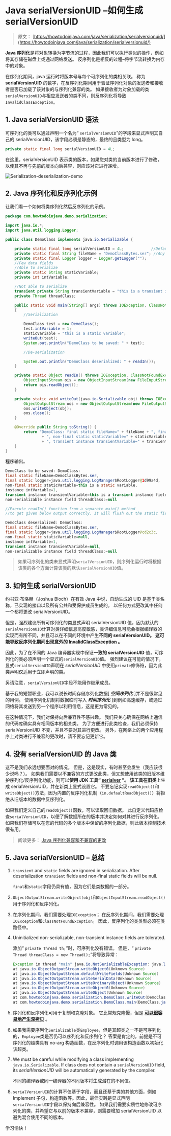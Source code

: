 # Java serialVersionUID –如何生成 serialVersionUID

> 原文： [https://howtodoinjava.com/java/serialization/serialversionuid/](https://howtodoinjava.com/java/serialization/serialversionuid/)

**Java 序列化**是将对象转换为字节流的过程，因此我们可以执行类似的操作，例如将其存储在磁盘上或通过网络发送。 反序列化是相反的过程–将字节流转换为内存中的对象。

在序列化期间，java 运行时将版本号与每个可序列化的类相关联。 称为 **serialVersionUID** 的数字，在反序列化期间用于验证序列化对象的发送者和接收者是否已加载了该对象的与序列化兼容的类。 如果接收者为对象加载的类`serialVersionUID`与相应发送者的类不同，则反序列化将导致`InvalidClassException`。

## 1\. Java serialVersionUID 语法

可序列化的类可以通过声明一个名为“ `serialVersionUID`”的字段来显式声明其自己的 serialVersionUID，该字段必须是静态的，最终的且类型为 long。

```java
private static final long serialVersionUID = 4L;
```

在这里，serialVersionUID 表示类的版本，如果您对类的当前版本进行了修改，以使其不再与先前的版本向后兼容，则应该对它进行递增。

![Serialization-deserialization-demo](img/fb81b3cdbc60952e29d3083b19b2fb72.png)

## 2\. Java 序列化和反序列化示例

让我们看一个如何将类序列化然后反序列化的示例。

```java
package com.howtodoinjava.demo.serialization;

import java.io.*;
import java.util.logging.Logger;

public class DemoClass implements java.io.Serializable {

	private static final long serialVersionUID = 4L;			//Default serial version uid
	private static final String fileName = "DemoClassBytes.ser"; //Any random name
	private static final Logger logger = Logger.getLogger("");
	//Few data fields
	//Able to serialize
	private static String staticVariable;
	private int intVariable;

	//Not able to serialize
	transient private String transientVariable = "this is a transient instance field";
	private Thread threadClass;

	public static void main(String[] args) throws IOException, ClassNotFoundException 
	{
		//Serialization

	    DemoClass test = new DemoClass();
	    test.intVariable = 1;
	    staticVariable = "this is a static variable";
	    writeOut(test);
	    System.out.println("DemoClass to be saved: " + test);

	    //De-serialization

	    System.out.println("DemoClass deserialized: " + readIn());
	}

	private static Object readIn() throws IOException, ClassNotFoundException {
	    ObjectInputStream ois = new ObjectInputStream(new FileInputStream(new File(fileName)));
	    return ois.readObject();
	}

	private static void writeOut(java.io.Serializable obj) throws IOException {
	    ObjectOutputStream oos = new ObjectOutputStream(new FileOutputStream(new File(fileName)));
	    oos.writeObject(obj);
	    oos.close();
	}

	@Override public String toString() {
	    return "DemoClass: final static fileName=" + fileName + ", final static logger=" + logger
	            + ", non-final static staticVariable=" + staticVariable + ", instance intVariable=" + intVariable
	            + ", transient instance transientVariable=" + transientVariable + ", non-serializable instance field threadClass:=" + threadClass;
	}
}

```

程序输出。

```java
DemoClass to be saved: DemoClass: 
final static fileName=DemoClassBytes.ser, 
final static logger=java.util.logging.LogManager$RootLogger@1d99a4d, 
non-final static staticVariable=this is a static variable, 
instance intVariable=1, 
transient instance transientVariable=this is a transient instance field, 
non-serializable instance field threadClass:=null

//Execute readIn() function from a separate main() method 
//to get given below output correctly. It will flush out the static fields.

DemoClass deserialized: DemoClass: 
final static fileName=DemoClassBytes.ser, 
final static logger=java.util.logging.LogManager$RootLogger@cd2c3c, 
non-final static staticVariable=null, 
instance intVariable=1, 
transient instance transientVariable=null, 
non-serializable instance field threadClass:=null

```

> 如果可序列化的类未显式声明`serialVersionUID`，则序列化运行时将根据该类的各个方面计算该类的默认`serialVersionUID`值。

## 3\. 如何生成 serialVersionUID

约书亚·布洛赫（Joshua Bloch）在有效 Java 中说，自动生成的 UID 是基于类名称，已实现的接口以及所有公共和受保护成员生成的。 以任何方式更改其中任何一个都将更改 serialVersionUID。

但是，强烈建议所有可序列化的类显式声明 serialVersionUID 值，因为默认的`serialVersionUID`计算对类详细信息高度敏感，类详细信息可能会根据编译器的实现而有所不同，并且可以在不同的环境中产生**不同的 serialVersionUID。 这可能导致反序列化期间出现意外的 [**InvalidClassException**](https://docs.oracle.com/javase/10/docs/api/java/io/InvalidClassException.html "InvalidClassException") 。**

因此，为了在不同的 Java 编译器实现中保证**一致的 serialVersionUID** 值，可序列化的类必须声明一个显式的`serialVersionUID`值。 强烈建议在可能的情况下，显式`serialVersionUID`声明在 *serialVersionUID* 中使用`private`修饰符，因为此类声明仅适用于立即声明的类。

另请注意，`serialVersionUID`字段不能用作继承成员。

基于我的短暂职业，我可以说长时间存储序列化数据[ ***空间序列化*** ]并不是很常见的用例。 使用序列化机制将数据临时写入 ***时间序列化*** ]到例如高速缓存，或通过网络将其发送到另一个程序以利用信息，这是更为常见的。

在这种情况下，我们对保持向后兼容性不感兴趣。 我们只关心确保在网络上通信的代码库确实具有相同版本的相关类。 为了方便进行此类检查，我们必须保持 serialVersionUID 不变，并且不要对其进行更改。 另外，在网络上的两个应用程序上对类进行不兼容的更改时，请不要忘记更新它。

## 4\. 没有 serialVersionUID 的 Java 类

这不是我们永远想要面对的情况。 但是，这是现实，有时甚至会发生（我应该很少说吗？）。 如果我们需要以不兼容的方式更改此类，但又想使用该类的旧版本维护序列化/反序列化功能，则可以**使用 JDK 工具“ [serialver](https://docs.oracle.com/javase/7/docs/technotes/tools/solaris/serialver.html "serialver command") ”。 该工具在旧类**上生成 serialVersionUID，并在新类上显式设置它。 不要忘记实现`readObject()`和`writeObject()`方法，因为内置的反序列化机制（`in.defaultReadObject()`）将拒绝从旧版本的数据中反序列化。

如果我们定义自己的`readObject()`函数，可以读取回旧数据。 此自定义代码应检查`serialVersionUID`，以便了解数据所在的版本并决定如何对其进行反序列化。 如果我们存储可以在您的代码的多个版本中保留的序列化数据，则此版本控制技术很有用。

> 阅读更多： [Java 序列化兼容和不兼容的更改](https://howtodoinjava.com/java/serialization/a-mini-guide-for-implementing-serializable-interface-in-java/)

## 5\. Java serialVersionUID – 总结

1.  `transient` and `static` fields are ignored in serialization. After deserialization `transient` fields and non-final static fields will be null.

    `final`和`static`字段仍具有值，因为它们是类数据的一部分。

2.  `ObjectOutputStream.writeObject(obj)`和`ObjectInputStream.readObject()`用于序列化和反序列化。
3.  在序列化期间，我们需要处理`IOException`； 在反序列化期间，我们需要处理`IOException`和`ClassNotFoundException`。 因此，反序列化的类类型必须在类路径中。
4.  Uninitialized non-serializable, non-transient instance fields are tolerated.

    添加“ `private Thread th;`”时，可序列化没有错误。 但是，“ `private Thread threadClass = new Thread();`”将导致异常：

    ```java
    Exception in thread "main" java.io.NotSerializableException: java.lang.Thread
    at java.io.ObjectOutputStream.writeObject0(Unknown Source)
    at java.io.ObjectOutputStream.defaultWriteFields(Unknown Source)
    at java.io.ObjectOutputStream.writeSerialData(Unknown Source)
    at java.io.ObjectOutputStream.writeOrdinaryObject(Unknown Source)
    at java.io.ObjectOutputStream.writeObject0(Unknown Source)
    at java.io.ObjectOutputStream.writeObject(Unknown Source)
    at com.howtodoinjava.demo.serialization.DemoClass.writeOut(DemoClass.java:42)
    at com.howtodoinjava.demo.serialization.DemoClass.main(DemoClass.java:27)

    ```

5.  序列化和反序列化可用于复制和克隆对象。 它比常规克隆慢，但是 [**可以很容易地产生深拷贝**](//howtodoinjava.com/java/serialization/how-to-do-deep-cloning-using-in-memory-serialization-in-java/ "How to do deep cloning using in memory serialization in java") 。
6.  如果我需要序列化`Serializable`类`Employee`，但是其超类之一不是可序列化的，`Employee`类是否仍可以序列化和反序列化？ 答案是肯定的，前提是不可序列化的超类具有 no-arg 构造函数，在反序列化时调用该构造函数以初始化该超类。
7.  We must be careful while modifying a class implementing `java.io.Serializable`. If class does not contain a `serialVersionUID` field, its *serialVersionUID* will be automatically generated by the compiler.

    不同的编译器或同一编译器的不同版本将生成潜在的不同值。

8.  `serialVersionUID`的计算不仅基于字段，而且还基于类的其他方面，例如 Implement 子句，构造函数等。因此，最佳实践是显式声明`serialVersionUID`字段以保持向后兼容性。 如果我们需要实质性地修改可序列化的类，并希望它与以前的版本不兼容，则需要增加 serialVersionUID 以避免混合使用不同的版本。

学习愉快！